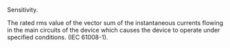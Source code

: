 Sensitivity.


<!-- comment -->


The rated rms value of the vector sum of the instantaneous currents flowing in the main circuits of the device which causes the device to operate under specified conditions. (IEC 61008-1).
